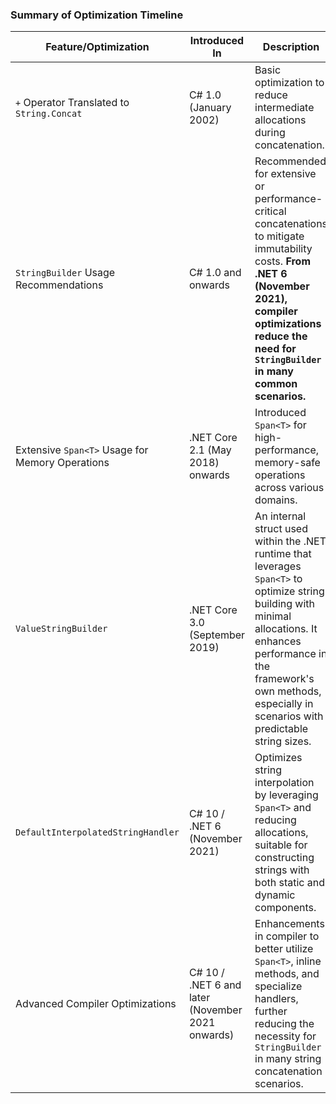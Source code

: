 ### Summary of Optimization Timeline

| **Feature/Optimization**                        | **Introduced In**                                     | **Description**                                                                                                                                                                                                                                      |
|-------------------------------------------------|-------------------------------------------------------|------------------------------------------------------------------------------------------------------------------------------------------------------------------------------------------------------------------------------------------------------|
| `+` Operator Translated to `String.Concat`      | C# 1.0 (January 2002)                                 | Basic optimization to reduce intermediate allocations during concatenation.                                                                                                                                                                      |
| `StringBuilder` Usage Recommendations           | C# 1.0 and onwards                                     | Recommended for extensive or performance-critical concatenations to mitigate immutability costs. **From .NET 6 (November 2021), compiler optimizations reduce the need for `StringBuilder` in many common scenarios.**                              |
| Extensive `Span<T>` Usage for Memory Operations | .NET Core 2.1 (May 2018) onwards                       | Introduced `Span<T>` for high-performance, memory-safe operations across various domains.                                                                                                                                                         |
| `ValueStringBuilder`                             | .NET Core 3.0 (September 2019)                        | An internal struct used within the .NET runtime that leverages `Span<T>` to optimize string building with minimal allocations. It enhances performance in the framework's own methods, especially in scenarios with predictable string sizes.|
| `DefaultInterpolatedStringHandler`              | C# 10 / .NET 6 (November 2021)                        | Optimizes string interpolation by leveraging `Span<T>` and reducing allocations, suitable for constructing strings with both static and dynamic components.                                                                                  |
| Advanced Compiler Optimizations                 | C# 10 / .NET 6 and later (November 2021 onwards)      | Enhancements in compiler to better utilize `Span<T>`, inline methods, and specialize handlers, further reducing the necessity for `StringBuilder` in many string concatenation scenarios.                                                            |
